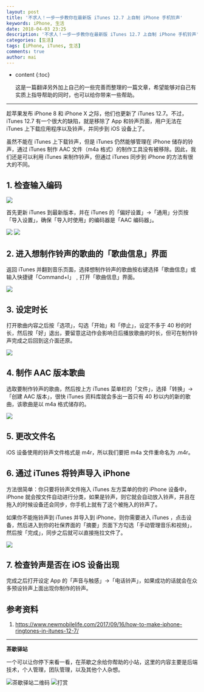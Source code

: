 ```yaml
---
layout: post
title: '不求人！一步一步教你在最新版 iTunes 12.7 上自制 iPhone 手机铃声'
keywords: iPhone, 生活
date: 2018-04-03 23:25
description: '不求人！一步一步教你在最新版 iTunes 12.7 上自制 iPhone 手机铃声'
categories: [生活]
tags: [iPhone, iTunes, 生活]
comments: true
author: mai
---
```


* content
{:toc}

    这是一篇翻译另外加上自己的一些完善而整理的一篇文章，希望能够对自己有实质上指导帮助的同时，也可以给你带来一些帮助。

----

趁苹果发布 iPhone 8 和 iPhone X 之际，他们也更新了 iTunes 12.7。不过，iTunes 12.7 有一个很大的缺陷，就是移除了 App 和铃声页面，用户无法在 iTunes 上下载应用程序以及铃声，并同步到 iOS 设备上了。

虽然不能在 iTunes 上下载铃声，但是 iTunes 仍然能够管理在 iPhone 储存的铃声，通过 iTunes 制作 AAC 文件（m4a 格式）的制作工具没有被移除。因此，我们还是可以利用 iTunes 来制作铃声，但通过 iTunes 同步到 iPhone 的方法有很大的不同。

## 1. 检查输入编码

![](http://oqos7hrvp.bkt.clouddn.com/blog/itunes_version_01.png)

首先更新 iTunes 到最新版本，并在 iTunes 的「偏好设置」→「通用」分页按「导入设置」，确保「导入时使用」的编码器是「AAC 编码器」。

![](http://oqos7hrvp.bkt.clouddn.com/blog/itunes_setting_01.png)
![](http://oqos7hrvp.bkt.clouddn.com/blog/itunes_setting_02.png)

<!--more-->

## 2. 进入想制作铃声的歌曲的「歌曲信息」界面

返回 iTunes 并翻到音乐页面，选择想制作铃声的歌曲按右键选择「歌曲信息」或输入快捷键「Command+I」﹐打开「歌曲信息」界面。

![](http://oqos7hrvp.bkt.clouddn.com/blog/itunes_music_01.png)

## 3. 设定时长

打开歌曲内容之后按「选项」，勾选「开始」和「停止」，设定不多于 40 秒的时长，然后按「好」退出，要留意这动作会影响日后播放歌曲的时长，但可在制作铃声完成之后回到这介面还原。

![](http://oqos7hrvp.bkt.clouddn.com/blog/itunes_music_02.png)

## 4. 制作 AAC 版本歌曲

选取要制作铃声的歌曲，然后按上方 iTunes 菜单栏的「文件」，选择「转换」→「创建 AAC 版本」，很快 iTunes 资料库就会多出一首只有 40 秒以内的新的歌曲，该歌曲是以 m4a 格式储存的。

![](http://oqos7hrvp.bkt.clouddn.com/blog/itunes_music_03.png)

## 5. 更改文件名

iOS 设备使用的铃声文件格式是 m4r，所以我们要把 m4a 文件重命名为 .m4r。

## 6. 通过 iTunes 将铃声导入 iPhone

方法很简单：你只要将铃声文件拖入 iTunes 左方菜单的你的 iPhone 设备中，iPhone 就会按文件自动进行分类，如果是铃声，则它就会自动放入铃声，并且在拖入的时候设备还会同步，你手机上就有了这个被拖入的铃声了。

如果你不能拖铃声到 iTunes 并导入到 iPhone，则你需要进入 iTunes ，点击设备，然后进入到你的社保界面的「摘要」页面下方勾选「手动管理音乐和视频」，然后按「完成」，同步之后就可以直接拖拉文件了。

![](http://oqos7hrvp.bkt.clouddn.com/blog/itunes_iphone.png)

## 7. 检查铃声是否在 iOS 设备出现

完成之后打开设定 App 的「声音与触感」→「电话铃声」，如果成功的话就会在众多预设铃声上面出现你制作的铃声。

## 参考资料

1. https://www.newmobilelife.com/2017/09/16/how-to-make-iphone-ringtones-in-itunes-12-7/

----

**茶歇驿站**

一个可以让你停下来看一看，在茶歇之余给你帮助的小站，这里的内容主要是后端技术，个人管理，团队管理，以及其他个人杂想。

![茶歇驿站二维码](http://oqos7hrvp.bkt.clouddn.com/blog/tech_tea.jpg)
![打赏](http://oqos7hrvp.bkt.clouddn.com/blog/money.jpg)
